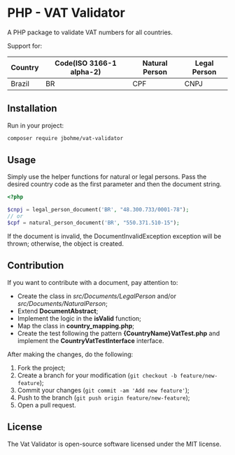 # PHP - VAT Validator
A PHP package to validate VAT numbers for all countries.

Support for:

| Country | Code(ISO 3166-1 alpha-2) | Natural Person | Legal Person |
|---------|--------------------------|----------------|--------------|
| Brazil  | BR                       | CPF            | CNPJ         |

## Installation
Run in your project:

```bash
composer require jbohme/vat-validator
```

## Usage

Simply use the helper functions for natural or legal persons. Pass the desired country code as the first parameter and then the document string.

```php
<?php

$cnpj = legal_person_document('BR', "48.300.733/0001-78");
// or
$cpf = natural_person_document('BR', "550.371.510-15");
```

If the document is invalid, the DocumentInvalidException exception will be thrown; otherwise, the object is created.

## Contribution

If you want to contribute with a document, pay attention to:
- Create the class in _src/Documents/LegalPerson_ and/or _src/Documents/NaturalPerson_;
- Extend **DocumentAbstract**;
- Implement the logic in the **isValid** function;
- Map the class in **country_mapping.php**;
- Create the test following the pattern **{CountryName}VatTest.php** and implement the **CountryVatTestInterface** interface.

After making the changes, do the following:
1. Fork the project;
2. Create a branch for your modification (`git checkout -b feature/new-feature`);
3. Commit your changes (`git commit -am 'Add new feature'`);
4. Push to the branch (`git push origin feature/new-feature`);
5. Open a pull request.

## License

The Vat Validator is open-source software licensed under the MIT license.
